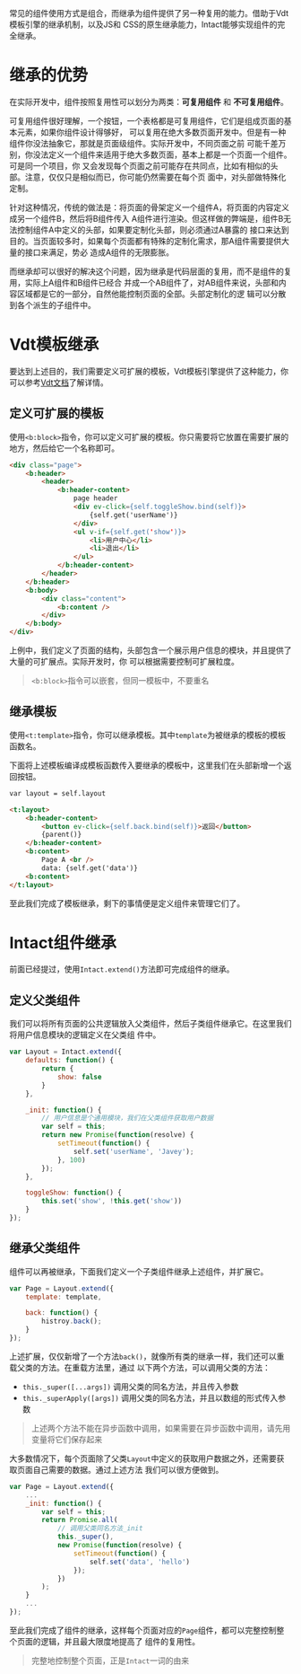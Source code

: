 常见的组件使用方式是组合，而继承为组件提供了另一种复用的能力。借助于Vdt模板引擎的继承机制，以及JS和
CSS的原生继承能力，Intact能够实现组件的完全继承。

# 继承的优势

在实际开发中，组件按照复用性可以划分为两类：__可复用组件__ 和 __不可复用组件__。

可复用组件很好理解，一个按钮，一个表格都是可复用组件，它们是组成页面的基本元素，如果你组件设计得够好，
可以复用在绝大多数页面开发中。但是有一种组件你没法抽象它，那就是页面级组件。实际开发中，不同页面之前
可能千差万别，你没法定义一个组件来适用于绝大多数页面，基本上都是一个页面一个组件。可是同一个项目，你
又会发现每个页面之前可能存在共同点，比如有相似的头部。注意，仅仅只是相似而已，你可能仍然需要在每个页
面中，对头部做特殊化定制。

针对这种情况，传统的做法是：将页面的骨架定义一个组件A，将页面的内容定义成另一个组件B，然后将B组件传入
A组件进行渲染。但这样做的弊端是，组件B无法控制组件A中定义的头部，如果要定制化头部，则必须通过A暴露的
接口来达到目的。当页面较多时，如果每个页面都有特殊的定制化需求，那A组件需要提供大量的接口来满足，势必
造成A组件的无限膨胀。

而继承却可以很好的解决这个问题，因为继承是代码层面的复用，而不是组件的复用，实际上A组件和B组件已经合
并成一个AB组件了，对AB组件来说，头部和内容区域都是它的一部分，自然他能控制页面的全部。头部定制化的逻
辑可以分散到各个派生的子组件中。

# Vdt模板继承

要达到上述目的，我们需要定义可扩展的模板，Vdt模板引擎提供了这种能力，你可以参考[Vdt文档][1]了解详情。

## 定义可扩展的模板

使用`<b:block>`指令，你可以定义可扩展的模板。你只需要将它放置在需要扩展的地方，然后给它一个名称即可。

```html
<div class="page">
    <b:header>
        <header>
            <b:header-content>
                page header
                <div ev-click={self.toggleShow.bind(self)}>
                    {self.get('userName')}
                </div>
                <ul v-if={self.get('show')}>
                    <li>用户中心</li>  
                    <li>退出</li>
                </ul>
            </b:header-content>
        </header>
    </b:header>
    <b:body>
        <div class="content">
            <b:content />
        </div>
    </b:body>
</div>
```

上例中，我们定义了页面的结构，头部包含一个展示用户信息的模块，并且提供了大量的可扩展点。实际开发时，你
可以根据需要控制可扩展粒度。

> `<b:block>`指令可以嵌套，但同一模板中，不要重名

## 继承模板

使用`<t:template>`指令，你可以继承模板。其中`template`为被继承的模板的模板函数名。

下面将上述模板编译成模板函数传入要继承的模板中，这里我们在头部新增一个返回按钮。

```html
var layout = self.layout

<t:layout>
    <b:header-content>
        <button ev-click={self.back.bind(self)}>返回</button>
        {parent()}
    </b:header-content>
    <b:content>
        Page A <br />
        data: {self.get('data')}
    <b:content>
</t:layout>
```

至此我们完成了模板继承，剩下的事情便是定义组件来管理它们了。

# Intact组件继承

前面已经提过，使用`Intact.extend()`方法即可完成组件的继承。

## 定义父类组件

我们可以将所有页面的公共逻辑放入父类组件，然后子类组件继承它。在这里我们将用户信息模块的逻辑定义在父类组
件中。

```js
var Layout = Intact.extend({
    defaults: function() {
        return {
            show: false
        }
    },

    _init: function() {
        // 用户信息是个通用模块，我们在父类组件获取用户数据
        var self = this;
        return new Promise(function(resolve) {
            setTimeout(function() {
                self.set('userName', 'Javey');
            }, 100)
        });
    },

    toggleShow: function() {
        this.set('show', !this.get('show'))
    }
});
```

## 继承父类组件

组件可以再被继承，下面我们定义一个子类组件继承上述组件，并扩展它。

```js
var Page = Layout.extend({
    template: template,

    back: function() {
        histroy.back();
    }
});
```

上述扩展，仅仅新增了一个方法`back()`，就像所有类的继承一样，我们还可以重载父类的方法。在重载方法里，通过
以下两个方法，可以调用父类的方法：

* `this._super([...args])` 调用父类的同名方法，并且传入参数
* `this._superApply([args])` 调用父类的同名方法，并且以数组的形式传入参数

> 上述两个方法不能在异步函数中调用，如果需要在异步函数中调用，请先用变量将它们保存起来

大多数情况下，每个页面除了父类`Layout`中定义的获取用户数据之外，还需要获取页面自己需要的数据。通过上述方法
我们可以很方便做到。

```js
var Page = Layout.extend({
    ...
    _init: function() {
        var self = this;
        return Promise.all(
            // 调用父类同名方法_init
            this._super(),
            new Promise(function(resolve) {
                setTimeout(function() {
                    self.set('data', 'hello')
                });
            })
        );
    }
    ...
});
```

至此我们完成了组件的继承，这样每个页面对应的`Page`组件，都可以完整控制整个页面的逻辑，并且最大限度地提高了
组件的复用性。

> 完整地控制整个页面，正是`Intact`一词的由来

[1]: http://javey.github.io/vdt.html#/documents/template
